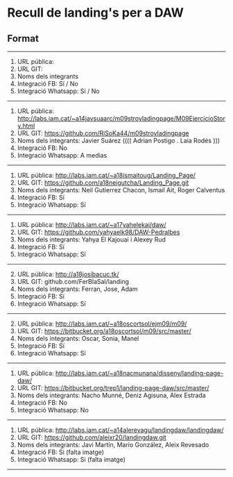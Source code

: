 # Recull de landing's per a DAW
## Format

-----
1. URL pública:
1. URL GIT:
1. Noms dels integrants
1. Integració FB: Sí / No
1. Integració Whatsapp: Sí / No
-----
1. URL pública: http://labs.iam.cat/~a14javsuaarc/m09stroyladingpage/M09EjercicioStory.html
1. URL GIT: https://github.com/RiSoKa44/m09stroyladingpage
1. Noms dels integrants: Javier Suárez (((( Adrian Postigo . Laia Rodés )))
1. Integració FB:  No
1. Integració Whatsapp: A medias
-----
1. URL pública: http://labs.iam.cat/~a18ismaitoug/Landing_Page/
1. URL GIT: https://github.com/a18neigutcha/Landing_Page.git
1. Noms dels integrants:
    Neil Gutierrez Chacon, Ismail Ait, Roger Calventus
1. Integració FB: Sí
1. Integració Whatsapp: Sí 
-----
1. URL pública: http://labs.iam.cat/~a17yahelekaj/daw/
1. URL GIT: https://github.com/yahyaelk98/DAW-Pedralbes
1. Noms dels integrants: Yahya El Kajouai i Alexey Rud
1. Integració FB: Sí
1. Integració Whatsapp: Sí
-----
2. URL pública: http://a18josibacuc.tk/
2. URL GIT: github.com/FerBlaSal/landing
2. Noms dels integrants: Ferran, Jose, Adam
2. Integració FB: Sí
2. Integració Whatsapp: Sí
-----
2. URL pública: http://labs.iam.cat/~a18oscortsol/ejm09/m09/
2. URL GIT: https://bitbucket.org/a18oscortsol/m09/src/master/
2. Noms dels integrants: Oscar, Sonia, Manel
2. Integració FB: Sí
2. Integració Whatsapp: Sí
-----
1. URL pública: http://labs.iam.cat/~a18nacmunana/disseny/landing-page-daw/
2. URL GIT: https://bitbucket.org/trep1/landing-page-daw/src/master/
3. Noms dels integrants: Nacho Munné, Deniz Agisuna, Alex Estrada
4. Integració FB: No
5. Integració Whatsapp: No
-----
1. URL pública: http://labs.iam.cat/~a14alerevagu/landingdaw/landingdaw/
2. URL GIT: https://github.com/aleixr20/landingdaw.git
3. Noms dels integrants: Javi Martín, Mario González, Aleix Revesado
4. Integració FB: Si (falta imatge)
5. Integració Whatsapp: Si (falta imatge)
-----

